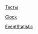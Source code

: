

[Тесты](https://github.com/kol9/Software-Design/blob/main/hw8/hw8-Tests/hw8_Tests.swift)

[Clock](https://github.com/kol9/Software-Design/tree/main/hw8/hw8/Clock)

[EventStatistic](https://github.com/kol9/Software-Design/tree/main/hw8/hw8/EventStatistic)

